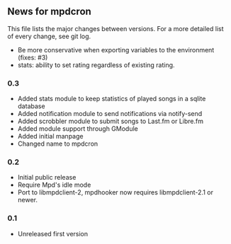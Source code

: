 ## News for mpdcron

This file lists the major changes between versions. For a more detailed list of
every change, see git log.

* Be more conservative when exporting variables to the environment (fixes: #3)
* stats: ability to set rating regardless of existing rating.

### 0.3
* Added stats module to keep statistics of played songs in a sqlite database
* Added notification module to send notifications via notify-send
* Added scrobbler module to submit songs to Last.fm or Libre.fm
* Added module support through GModule
* Added initial manpage
* Changed name to mpdcron

### 0.2
* Initial public release
* Require Mpd's idle mode
* Port to libmpdclient-2, mpdhooker now requires libmpdclient-2.1 or newer.

### 0.1
* Unreleased first version

<!-- vim: set tw=80 ft=mkd spell spelllang=en sw=4 sts=4 et : -->
